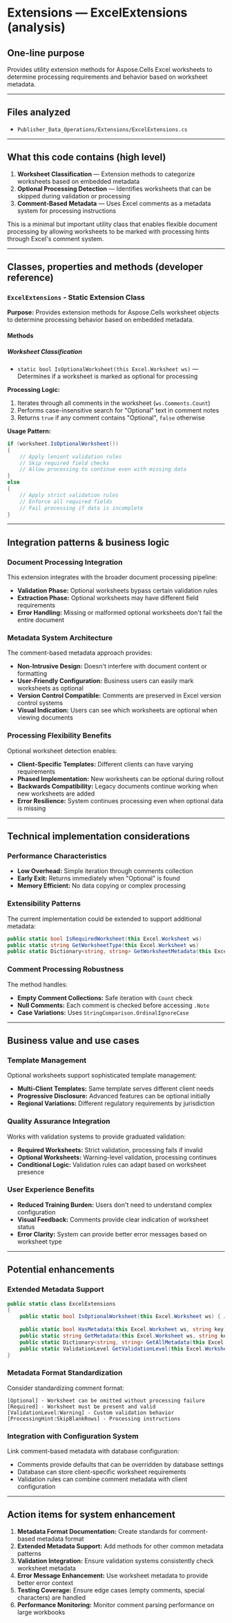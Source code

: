 # Extensions — ExcelExtensions (analysis)

## One-line purpose

Provides utility extension methods for Aspose.Cells Excel worksheets to determine processing requirements and behavior based on worksheet metadata.

---

## Files analyzed

* `Publisher_Data_Operations/Extensions/ExcelExtensions.cs`

---

## What this code contains (high level)

1. **Worksheet Classification** — Extension methods to categorize worksheets based on embedded metadata
2. **Optional Processing Detection** — Identifies worksheets that can be skipped during validation or processing
3. **Comment-Based Metadata** — Uses Excel comments as a metadata system for processing instructions

This is a minimal but important utility class that enables flexible document processing by allowing worksheets to be marked with processing hints through Excel's comment system.

---

## Classes, properties and methods (developer reference)

### `ExcelExtensions` - Static Extension Class

**Purpose:** Provides extension methods for Aspose.Cells worksheet objects to determine processing behavior based on embedded metadata.

#### Methods

##### Worksheet Classification

* `static bool IsOptionalWorksheet(this Excel.Worksheet ws)` — Determines if a worksheet is marked as optional for processing

**Processing Logic:**

1. Iterates through all comments in the worksheet (`ws.Comments.Count`)
2. Performs case-insensitive search for "Optional" text in comment notes
3. Returns `true` if any comment contains "Optional", `false` otherwise

**Usage Pattern:**

```csharp
if (worksheet.IsOptionalWorksheet())
{
    // Apply lenient validation rules
    // Skip required field checks
    // Allow processing to continue even with missing data
}
else
{
    // Apply strict validation rules
    // Enforce all required fields
    // Fail processing if data is incomplete
}
```

---

## Integration patterns & business logic

### Document Processing Integration

This extension integrates with the broader document processing pipeline:

* **Validation Phase:** Optional worksheets bypass certain validation rules
* **Extraction Phase:** Optional worksheets may have different field requirements
* **Error Handling:** Missing or malformed optional worksheets don't fail the entire document

### Metadata System Architecture

The comment-based metadata approach provides:

* **Non-Intrusive Design:** Doesn't interfere with document content or formatting
* **User-Friendly Configuration:** Business users can easily mark worksheets as optional
* **Version Control Compatible:** Comments are preserved in Excel version control systems
* **Visual Indication:** Users can see which worksheets are optional when viewing documents

### Processing Flexibility Benefits

Optional worksheet detection enables:

* **Client-Specific Templates:** Different clients can have varying requirements
* **Phased Implementation:** New worksheets can be optional during rollout
* **Backwards Compatibility:** Legacy documents continue working when new worksheets are added
* **Error Resilience:** System continues processing even when optional data is missing

---

## Technical implementation considerations

### Performance Characteristics

* **Low Overhead:** Simple iteration through comments collection
* **Early Exit:** Returns immediately when "Optional" is found
* **Memory Efficient:** No data copying or complex processing

### Extensibility Patterns

The current implementation could be extended to support additional metadata:

```csharp
public static bool IsRequiredWorksheet(this Excel.Worksheet ws)
public static string GetWorksheetType(this Excel.Worksheet ws) 
public static Dictionary<string, string> GetWorksheetMetadata(this Excel.Worksheet ws)
```

### Comment Processing Robustness

The method handles:

* **Empty Comment Collections:** Safe iteration with `Count` check
* **Null Comments:** Each comment is checked before accessing `.Note`
* **Case Variations:** Uses `StringComparison.OrdinalIgnoreCase`

---

## Business value and use cases

### Template Management

Optional worksheets support sophisticated template management:

* **Multi-Client Templates:** Same template serves different client needs
* **Progressive Disclosure:** Advanced features can be optional initially
* **Regional Variations:** Different regulatory requirements by jurisdiction

### Quality Assurance Integration

Works with validation systems to provide graduated validation:

* **Required Worksheets:** Strict validation, processing fails if invalid
* **Optional Worksheets:** Warning-level validation, processing continues
* **Conditional Logic:** Validation rules can adapt based on worksheet presence

### User Experience Benefits

* **Reduced Training Burden:** Users don't need to understand complex configuration
* **Visual Feedback:** Comments provide clear indication of worksheet status
* **Error Clarity:** System can provide better error messages based on worksheet type

---

## Potential enhancements

### Extended Metadata Support

```csharp
public static class ExcelExtensions
{
    public static bool IsOptionalWorksheet(this Excel.Worksheet ws) { /* existing */ }
    
    public static bool HasMetadata(this Excel.Worksheet ws, string key)
    public static string GetMetadata(this Excel.Worksheet ws, string key, string defaultValue = null)
    public static Dictionary<string, string> GetAllMetadata(this Excel.Worksheet ws)
    public static ValidationLevel GetValidationLevel(this Excel.Worksheet ws)
}
```

### Metadata Format Standardization

Consider standardizing comment format:

```cssharp
[Optional] - Worksheet can be omitted without processing failure
[Required] - Worksheet must be present and valid
[ValidationLevel:Warning] - Custom validation behavior
[ProcessingHint:SkipBlankRows] - Processing instructions
```

### Integration with Configuration System

Link comment-based metadata with database configuration:

* Comments provide defaults that can be overridden by database settings
* Database can store client-specific worksheet requirements
* Validation rules can combine comment metadata with client configuration

---

## Action items for system enhancement

1. **Metadata Format Documentation:** Create standards for comment-based metadata format
2. **Extended Metadata Support:** Add methods for other common metadata patterns
3. **Validation Integration:** Ensure validation systems consistently check worksheet metadata
4. **Error Message Enhancement:** Use worksheet metadata to provide better error context
5. **Testing Coverage:** Ensure edge cases (empty comments, special characters) are handled
6. **Performance Monitoring:** Monitor comment parsing performance on large workbooks

